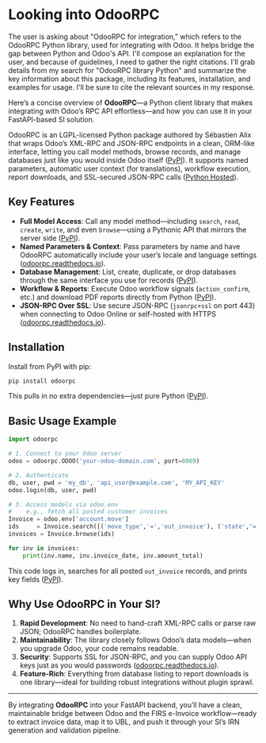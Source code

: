 # Looking into OdooRPC

The user is asking about "OdooRPC for integration," which refers to the OdooRPC Python library, used for integrating with Odoo. It helps bridge the gap between Python and Odoo's API. I'll compose an explanation for the user, and because of guidelines, I need to gather the right citations. I'll grab details from my search for "OdooRPC library Python" and summarize the key information about this package, including its features, installation, and examples for usage. I'll be sure to cite the relevant sources in my response.

Here’s a concise overview of **OdooRPC**—a Python client library that makes integrating with Odoo’s RPC API effortless—and how you can use it in your FastAPI-based SI solution.

OdooRPC is an LGPL-licensed Python package authored by Sébastien Alix that wraps Odoo’s XML-RPC and JSON-RPC endpoints in a clean, ORM-like interface, letting you call model methods, browse records, and manage databases just like you would inside Odoo itself ([PyPI][1]). It supports named parameters, automatic user context (for translations), workflow execution, report downloads, and SSL-secured JSON-RPC calls ([Python Hosted][2]).

## Key Features

* **Full Model Access**: Call any model method—including `search`, `read`, `create`, `write`, and even `browse`—using a Pythonic API that mirrors the server side ([PyPI][1]).
* **Named Parameters & Context**: Pass parameters by name and have OdooRPC automatically include your user’s locale and language settings ([odoorpc.readthedocs.io][3]).
* **Database Management**: List, create, duplicate, or drop databases through the same interface you use for records ([PyPI][1]).
* **Workflow & Reports**: Execute Odoo workflow signals (`action_confirm`, etc.) and download PDF reports directly from Python ([PyPI][1]).
* **JSON-RPC Over SSL**: Use secure JSON-RPC (`jsonrpc+ssl` on port 443) when connecting to Odoo Online or self-hosted with HTTPS ([odoorpc.readthedocs.io][4]).

## Installation

Install from PyPI with pip:

```bash
pip install odoorpc
```

This pulls in no extra dependencies—just pure Python ([PyPI][1]).

## Basic Usage Example

```python
import odoorpc

# 1. Connect to your Odoo server
odoo = odoorpc.ODOO('your-odoo-domain.com', port=8069)

# 2. Authenticate
db, user, pwd = 'my_db', 'api_user@example.com', 'MY_API_KEY'
odoo.login(db, user, pwd)

# 3. Access models via odoo.env
#    e.g., fetch all posted customer invoices
Invoice = odoo.env['account.move']
ids     = Invoice.search([('move_type','=','out_invoice'), ('state','=','posted')])
invoices = Invoice.browse(ids)

for inv in invoices:
    print(inv.name, inv.invoice_date, inv.amount_total)
```

This code logs in, searches for all posted `out_invoice` records, and prints key fields ([PyPI][1]).

## Why Use OdooRPC in Your SI?

1. **Rapid Development**: No need to hand-craft XML-RPC calls or parse raw JSON; OdooRPC handles boilerplate.
2. **Maintainability**: The library closely follows Odoo’s data models—when you upgrade Odoo, your code remains readable.
3. **Security**: Supports SSL for JSON-RPC, and you can supply Odoo API keys just as you would passwords ([odoorpc.readthedocs.io][4]).
4. **Feature-Rich**: Everything from database listing to report downloads is one library—ideal for building robust integrations without plugin sprawl.

---

By integrating **OdooRPC** into your FastAPI backend, you’ll have a clean, maintainable bridge between Odoo and the FIRS e-Invoice workflow—ready to extract invoice data, map it to UBL, and push it through your SI’s IRN generation and validation pipeline.

[1]: https://pypi.org/project/OdooRPC/?utm_source=chatgpt.com "OdooRPC - PyPI"
[2]: https://pythonhosted.org/OdooRPC/?utm_source=chatgpt.com "Welcome to OdooRPC's documentation! - Pythonhosted.org"
[3]: https://odoorpc.readthedocs.io/en/latest/?utm_source=chatgpt.com "Welcome to OdooRPC's documentation! — OdooRPC 0.6.2 ..."
[4]: https://odoorpc.readthedocs.io/en/latest/faq.html?utm_source=chatgpt.com "Frequently Asked Questions (FAQ) — OdooRPC 0.6.2 documentation"
